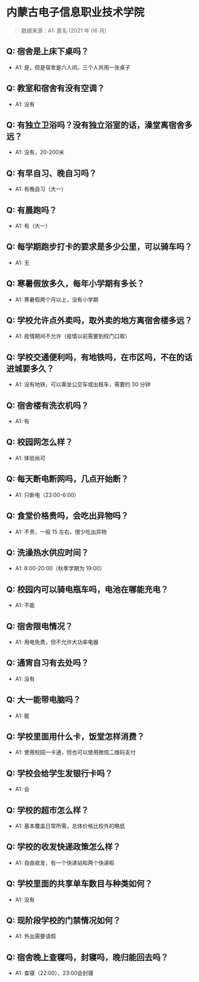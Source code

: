 # 内蒙古电子信息职业技术学院

> 数据来源：A1: 匿名 (2021 年 06 月)

## Q: 宿舍是上床下桌吗？

- A1: 是，但是宿舍是六人间，三个人共用一张桌子

## Q: 教室和宿舍有没有空调？

- A1: 没有

## Q: 有独立卫浴吗？没有独立浴室的话，澡堂离宿舍多远？

- A1: 没有，20-200米

## Q: 有早自习、晚自习吗？

- A1: 有晚自习（大一）

## Q: 有晨跑吗？

- A1: 有（大一）

## Q: 每学期跑步打卡的要求是多少公里，可以骑车吗？

- A1: 无

## Q: 寒暑假放多久，每年小学期有多长？

- A1: 寒暑假两个月以上，没有小学期

## Q: 学校允许点外卖吗，取外卖的地方离宿舍楼多远？

- A1: 疫情期间不允许（疫情以前需要到校门口取）

## Q: 学校交通便利吗，有地铁吗，在市区吗，不在的话进城要多久？

- A1: 没有地铁，可以乘坐公交车或出租车，需要约 30 分钟

## Q: 宿舍楼有洗衣机吗？

- A1: 有

## Q: 校园网怎么样？

- A1: 体验尚可

## Q: 每天断电断网吗，几点开始断？

- A1: 只断电（23:00-6:00）

## Q: 食堂价格贵吗，会吃出异物吗？

- A1: 不贵，一般 15 左右，很少吃出异物

## Q: 洗澡热水供应时间？

- A1: 8:00-20:00（秋季学期为 19:00）

## Q: 校园内可以骑电瓶车吗，电池在哪能充电？

- A1: 不能

## Q: 宿舍限电情况？

- A1: 用电免费，但不允许大功率电器

## Q: 通宵自习有去处吗？

- A1: 没有

## Q: 大一能带电脑吗？

- A1: 能

## Q: 学校里面用什么卡，饭堂怎样消费？

- A1: 使用校园一卡通，但也可以使用微信二维码支付

## Q: 学校会给学生发银行卡吗？

- A1: 会

## Q: 学校的超市怎么样？

- A1: 基本覆盖日常所需，总体价格比校外的略低

## Q: 学校的收发快递政策怎么样？

- A1: 自由收发，有一个快递站和两个快递柜

## Q: 学校里面的共享单车数目与种类如何？

- A1: 没有

## Q: 现阶段学校的门禁情况如何？

- A1: 外出需要请假

## Q: 宿舍晚上查寝吗，封寝吗，晚归能回去吗？

- A1: 查寝（22:00），23:00会封寝


